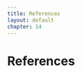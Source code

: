 ```yaml
---
title: References
layout: default
chapter: 14
---
```



# References

<!-- this is deliberately empty, and must be at the very end of the
	 document as pandoc will inject all citation information here.
-->